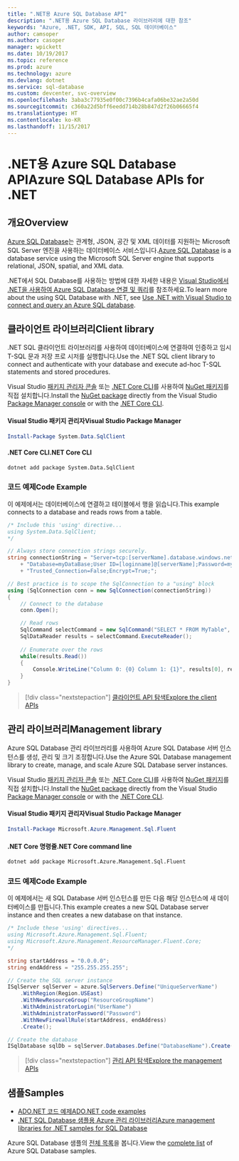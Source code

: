 ```yaml
---
title: ".NET용 Azure SQL Database API"
description: ".NET용 Azure SQL Database 라이브러리에 대한 참조"
keywords: "Azure, .NET, SDK, API, SQL, SQL 데이터베이스"
author: camsoper
ms.author: casoper
manager: wpickett
ms.date: 10/19/2017
ms.topic: reference
ms.prod: azure
ms.technology: azure
ms.devlang: dotnet
ms.service: sql-database
ms.custom: devcenter, svc-overview
ms.openlocfilehash: 3aba3c77935e0f00c7396b4cafa06be32ae2a50d
ms.sourcegitcommit: c360a22d5bff6eedd714b28b847d2f26b06665f4
ms.translationtype: HT
ms.contentlocale: ko-KR
ms.lasthandoff: 11/15/2017
---
```

# <a name="azure-sql-database-apis-for-net"></a><span data-ttu-id="9869e-104">.NET용 Azure SQL Database API</span><span class="sxs-lookup"><span data-stu-id="9869e-104">Azure SQL Database APIs for .NET</span></span>

## <a name="overview"></a><span data-ttu-id="9869e-105">개요</span><span class="sxs-lookup"><span data-stu-id="9869e-105">Overview</span></span>

<span data-ttu-id="9869e-106">[Azure SQL Database](https://docs.microsoft.com/azure/sql-database/sql-database-technical-overview)는 관계형, JSON, 공간 및 XML 데이터를 지원하는 Microsoft SQL Server 엔진을 사용하는 데이터베이스 서비스입니다.</span><span class="sxs-lookup"><span data-stu-id="9869e-106">[Azure SQL Database](https://docs.microsoft.com/azure/sql-database/sql-database-technical-overview) is a database service using the Microsoft SQL Server engine that supports relational, JSON, spatial, and XML data.</span></span> 

<span data-ttu-id="9869e-107">.NET에서 SQL Database를 사용하는 방법에 대한 자세한 내용은 [Visual Studio에서 .NET을 사용하여 Azure SQL Database 연결 및 쿼리](https://docs.microsoft.com/azure/sql-database/sql-database-connect-query-dotnet-visual-studio)를 참조하세요.</span><span class="sxs-lookup"><span data-stu-id="9869e-107">To learn more about the using SQL Database with .NET, see [Use .NET with Visual Studio to connect and query an Azure SQL database](https://docs.microsoft.com/azure/sql-database/sql-database-connect-query-dotnet-visual-studio).</span></span>

## <a name="client-library"></a><span data-ttu-id="9869e-108">클라이언트 라이브러리</span><span class="sxs-lookup"><span data-stu-id="9869e-108">Client library</span></span>

<span data-ttu-id="9869e-109">.NET SQL 클라이언트 라이브러리를 사용하여 데이터베이스에 연결하여 인증하고 임시 T-SQL 문과 저장 프로 시저를 실행합니다.</span><span class="sxs-lookup"><span data-stu-id="9869e-109">Use the .NET SQL client library to connect and authenticate with your database and execute ad-hoc T-SQL statements and stored procedures.</span></span>

<span data-ttu-id="9869e-110">Visual Studio [패키지 관리자 콘솔](https://docs.microsoft.com/nuget/tools/package-manager-console) 또는 [.NET Core CLI](https://docs.microsoft.com/dotnet/core/tools/dotnet-add-package)를 사용하여 [NuGet 패키지]( https://www.nuget.org/packages/System.Data.SqlClient)를 직접 설치합니다.</span><span class="sxs-lookup"><span data-stu-id="9869e-110">Install the [NuGet package]( https://www.nuget.org/packages/System.Data.SqlClient) directly from the Visual Studio [Package Manager console](https://docs.microsoft.com/nuget/tools/package-manager-console) or with the [.NET Core CLI](https://docs.microsoft.com/dotnet/core/tools/dotnet-add-package).</span></span>

#### <a name="visual-studio-package-manager"></a><span data-ttu-id="9869e-111">Visual Studio 패키지 관리자</span><span class="sxs-lookup"><span data-stu-id="9869e-111">Visual Studio Package Manager</span></span>

```powershell
Install-Package System.Data.SqlClient
```

#### <a name="net-core-cli"></a><span data-ttu-id="9869e-112">.NET Core CLI</span><span class="sxs-lookup"><span data-stu-id="9869e-112">.NET Core CLI</span></span>

```bash
dotnet add package System.Data.SqlClient
```

### <a name="code-example"></a><span data-ttu-id="9869e-113">코드 예제</span><span class="sxs-lookup"><span data-stu-id="9869e-113">Code Example</span></span>

<span data-ttu-id="9869e-114">이 예제에서는 데이터베이스에 연결하고 테이블에서 행을 읽습니다.</span><span class="sxs-lookup"><span data-stu-id="9869e-114">This example connects to a database and reads rows from a table.</span></span>

```csharp
/* Include this 'using' directive...
using System.Data.SqlClient;
*/

// Always store connection strings securely. 
string connectionString = "Server=tcp:[serverName].database.windows.net;" 
    + "Database=myDataBase;User ID=[loginname]@[serverName];Password=myPassword;"
    + "Trusted_Connection=False;Encrypt=True;";

// Best practice is to scope the SqlConnection to a "using" block
using (SqlConnection conn = new SqlConnection(connectionString))
{
    // Connect to the database
    conn.Open();

    // Read rows
    SqlCommand selectCommand = new SqlCommand("SELECT * FROM MyTable", conn);
    SqlDataReader results = selectCommand.ExecuteReader();
    
    // Enumerate over the rows
    while(results.Read())
    {
        Console.WriteLine("Column 0: {0} Column 1: {1}", results[0], results[1]);
    }
}
```

> [!div class="nextstepaction"]
> [<span data-ttu-id="9869e-115">클라이언트 API 탐색</span><span class="sxs-lookup"><span data-stu-id="9869e-115">Explore the client APIs</span></span>](/dotnet/api/overview/azure/sql/client)

## <a name="management-library"></a><span data-ttu-id="9869e-116">관리 라이브러리</span><span class="sxs-lookup"><span data-stu-id="9869e-116">Management library</span></span>

<span data-ttu-id="9869e-117">Azure SQL Database 관리 라이브러리를 사용하여 Azure SQL Database 서버 인스턴스를 생성, 관리 및 크기 조정합니다.</span><span class="sxs-lookup"><span data-stu-id="9869e-117">Use the Azure SQL Database management library to create, manage, and scale Azure SQL Database server instances.</span></span>

<span data-ttu-id="9869e-118">Visual Studio [패키지 관리자 콘솔](https://docs.microsoft.com/nuget/tools/package-manager-console) 또는 [.NET Core CLI](https://docs.microsoft.com/dotnet/core/tools/dotnet-add-package)를 사용하여 [NuGet 패키지](https://www.nuget.org/packages/Microsoft.Azure.Management.Sql.Fluent/)를 직접 설치합니다.</span><span class="sxs-lookup"><span data-stu-id="9869e-118">Install the [NuGet package](https://www.nuget.org/packages/Microsoft.Azure.Management.Sql.Fluent/) directly from the Visual Studio [Package Manager console](https://docs.microsoft.com/nuget/tools/package-manager-console) or with the [.NET Core CLI](https://docs.microsoft.com/dotnet/core/tools/dotnet-add-package).</span></span>

#### <a name="visual-studio-package-manager"></a><span data-ttu-id="9869e-119">Visual Studio 패키지 관리자</span><span class="sxs-lookup"><span data-stu-id="9869e-119">Visual Studio Package Manager</span></span>

```powershell
Install-Package Microsoft.Azure.Management.Sql.Fluent
``` 

#### <a name="net-core-command-line"></a><span data-ttu-id="9869e-120">.NET Core 명령줄</span><span class="sxs-lookup"><span data-stu-id="9869e-120">.NET Core command line</span></span>

```bash
dotnet add package Microsoft.Azure.Management.Sql.Fluent
```

### <a name="code-example"></a><span data-ttu-id="9869e-121">코드 예제</span><span class="sxs-lookup"><span data-stu-id="9869e-121">Code Example</span></span>

<span data-ttu-id="9869e-122">이 예제에서는 새 SQL Database 서버 인스턴스를 만든 다음 해당 인스턴스에 새 데이터베이스를 만듭니다.</span><span class="sxs-lookup"><span data-stu-id="9869e-122">This example creates a new SQL Database server instance and then creates a new database on that instance.</span></span>

```csharp
/* Include these 'using' directives...
using Microsoft.Azure.Management.Sql.Fluent;
using Microsoft.Azure.Management.ResourceManager.Fluent.Core;
*/

string startAddress = "0.0.0.0";
string endAddress = "255.255.255.255";

// Create the SQL server instance
ISqlServer sqlServer = azure.SqlServers.Define("UniqueServerName")
    .WithRegion(Region.USEast)
    .WithNewResourceGroup("ResourceGroupName")
    .WithAdministratorLogin("UserName")
    .WithAdministratorPassword("Password")
    .WithNewFirewallRule(startAddress, endAddress)
    .Create();

// Create the database
ISqlDatabase sqlDb = sqlServer.Databases.Define("DatabaseName").Create();
```

> [!div class="nextstepaction"]
> [<span data-ttu-id="9869e-123">관리 API 탐색</span><span class="sxs-lookup"><span data-stu-id="9869e-123">Explore the management APIs</span></span>](/dotnet/api/overview/azure/sql/management)

## <a name="samples"></a><span data-ttu-id="9869e-124">샘플</span><span class="sxs-lookup"><span data-stu-id="9869e-124">Samples</span></span>

- [<span data-ttu-id="9869e-125">ADO.NET 코드 예제</span><span class="sxs-lookup"><span data-stu-id="9869e-125">ADO.NET code examples</span></span>](/dotnet/framework/data/adonet/ado-net-code-examples)
- [<span data-ttu-id="9869e-126">.NET SQL Database 샘플용 Azure 관리 라이브러리</span><span class="sxs-lookup"><span data-stu-id="9869e-126">Azure management libraries for .NET samples for SQL Database</span></span>](/dotnet/azure/dotnet-sdk-azure-sql-database-samples)

<span data-ttu-id="9869e-127">Azure SQL Database 샘플의 [전체 목록](https://azure.microsoft.com/en-us/resources/samples/?platform=dotnet&term=sql+database)을 봅니다.</span><span class="sxs-lookup"><span data-stu-id="9869e-127">View the [complete list](https://azure.microsoft.com/en-us/resources/samples/?platform=dotnet&term=sql+database) of Azure SQL Database samples.</span></span>

